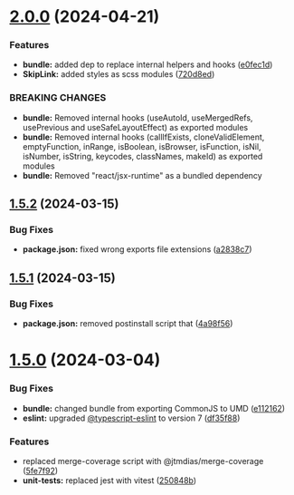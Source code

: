 # [2.0.0](https://github.com/feedzai/react-a11y-tools/compare/v1.5.2...v2.0.0) (2024-04-21)


### Features

* **bundle:** added dep to replace internal helpers and hooks ([e0fec1d](https://github.com/feedzai/react-a11y-tools/commit/e0fec1ddd6094a187ac70e3f02f1992e0f20c0bd))
* **SkipLink:** added styles as scss modules ([720d8ed](https://github.com/feedzai/react-a11y-tools/commit/720d8ed56eca067662b096762accd11f39dcf535))


### BREAKING CHANGES

* **bundle:** Removed internal hooks (useAutoId, useMergedRefs, usePrevious and useSafeLayoutEffect) as exported modules
* **bundle:** Removed internal hooks (callIfExists, cloneValidElement, emptyFunction, inRange, isBoolean, isBrowser, isFunction, isNil, isNumber, isString, keycodes, classNames, makeId) as exported modules
* **bundle:** Removed "react/jsx-runtime" as a bundled dependency

## [1.5.2](https://github.com/feedzai/react-a11y-tools/compare/v1.5.1...v1.5.2) (2024-03-15)


### Bug Fixes

* **package.json:** fixed wrong exports file extensions ([a2838c7](https://github.com/feedzai/react-a11y-tools/commit/a2838c787798a59bd0741e47d503fd55476ed184))

## [1.5.1](https://github.com/feedzai/react-a11y-tools/compare/v1.5.0...v1.5.1) (2024-03-15)


### Bug Fixes

* **package.json:** removed postinstall script that ([4a98f56](https://github.com/feedzai/react-a11y-tools/commit/4a98f56d67bfa9edf0d062174e41eea86898bd8f))

# [1.5.0](https://github.com/feedzai/react-a11y-tools/compare/v1.4.1...v1.5.0) (2024-03-04)


### Bug Fixes

* **bundle:** changed bundle from exporting CommonJS to UMD ([e112162](https://github.com/feedzai/react-a11y-tools/commit/e11216274997e92cefc503fe4467d5bd0b989d22))
* **eslint:** upgraded [@typescript-eslint](https://github.com/typescript-eslint) to version 7 ([df35f88](https://github.com/feedzai/react-a11y-tools/commit/df35f882f14784424134746e3561b5a82ce88b5f))


### Features

* replaced merge-coverage script with @jtmdias/merge-coverage ([5fe7f92](https://github.com/feedzai/react-a11y-tools/commit/5fe7f92e1006b219b4fed4ed21a0c5e1ec221217))
* **unit-tests:** replaced jest with vitest ([250848b](https://github.com/feedzai/react-a11y-tools/commit/250848b0836c0d9c2d220d4ed66686affcac673a))
